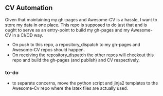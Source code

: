 ## CV Automation

Given that maintaining my gh-pages and Awesome-CV is a hassle, I want to store my data in one place. This repo is supposed to do just that and is ought to serve as an entry-point to build my gh-pages and my Awesome-CV in a CI/CD way.

- On push to this repo, a repository_dispatch to my gh-pages and Awesome-CV repos should happen.
- On receiving the repository_dispatch the other repos will checkout this repo and build the gh-pages (and publish) and CV respectively.

### to-do

- to separate concerns, move the python script and jinja2 templates to the Awesome-Cv repo where the latex files are actually used.
